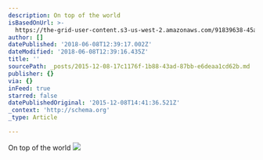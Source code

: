 ```yaml
---
description: On top of the world
isBasedOnUrl: >-
  https://the-grid-user-content.s3-us-west-2.amazonaws.com/91839638-45a3-4689-aab2-5935728ab036.png
author: []
datePublished: '2018-06-08T12:39:17.002Z'
dateModified: '2018-06-08T12:39:16.435Z'
title: ''
sourcePath: _posts/2015-12-08-17c1176f-1b88-43ad-87bb-e6deaa1cd62b.md
publisher: {}
via: {}
inFeed: true
starred: false
datePublishedOriginal: '2015-12-08T14:41:36.521Z'
_context: 'http://schema.org'
_type: Article

---
```

On top of the world
![](https://s3-us-west-2.amazonaws.com/the-grid-img/p/fa2cc41b18c70c46a6a8bc4a330016be9468c413.png)